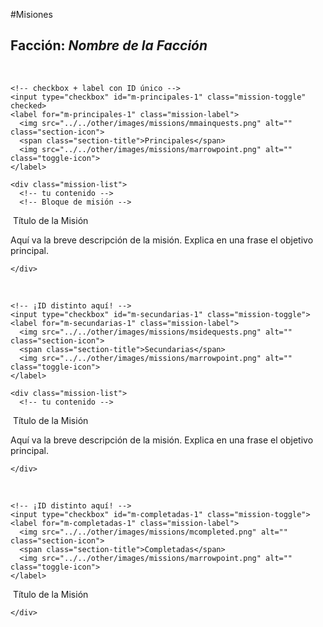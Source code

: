 #Misiones
<div class="faction-missions magia">
  <h2>Facción: <em>Nombre de la Facción</em></h2>

  <!-- PRINCIPALES -->
  <div class="mission-section">
    <!-- esquinas... -->
    <img src="../../other/images/missions/mtop-left.png"    class="corner top-left"    alt="">
    <img src="../../other/images/missions/mtop-left.png"   class="corner top-right"   alt="">
    <img src="../../other/images/missions/mtop-left.png" class="corner bottom-left" alt="">
    <img src="../../other/images/missions/mtop-left.png"class="corner bottom-right"alt="">

    <!-- checkbox + label con ID único -->
    <input type="checkbox" id="m-principales-1" class="mission-toggle" checked>
    <label for="m-principales-1" class="mission-label">
      <img src="../../other/images/missions/mmainquests.png" alt="" class="section-icon">
      <span class="section-title">Principales</span>
      <img src="../../other/images/missions/marrowpoint.png" alt="" class="toggle-icon">
    </label>

    <div class="mission-list">
      <!-- tu contenido -->
      <!-- Bloque de misión -->         
<div class="mission-card magia">
  <div class="mission-header magia">
    <img src="../../other/images/missions/mpoint.png" alt="" class="mission-icon">
    <span class="mission-title">Título de la Misión</span>
  </div>
  <p class="mission-desc">
    Aquí va la breve descripción de la misión. Explica en una frase el objetivo principal.
  </p>
</div>
      

    



    </div>
  </div>

  <!-- SECUNDARIAS -->
  <div class="mission-section">
    <!-- esquinas... -->
    <img src="../../other/images/missions/mtop-left.png"    class="corner top-left"    alt="">
    <img src="../../other/images/missions/mtop-left.png"   class="corner top-right"   alt="">
    <img src="../../other/images/missions/mtop-left.png" class="corner bottom-left" alt="">
    <img src="../../other/images/missions/mtop-left.png"class="corner bottom-right"alt="">

    <!-- ¡ID distinto aquí! -->
    <input type="checkbox" id="m-secundarias-1" class="mission-toggle">
    <label for="m-secundarias-1" class="mission-label">
      <img src="../../other/images/missions/msidequests.png" alt="" class="section-icon">
      <span class="section-title">Secundarias</span>
      <img src="../../other/images/missions/marrowpoint.png" alt="" class="toggle-icon">
    </label>

    <div class="mission-list">
      <!-- tu contenido -->
<div class="mission-card magia">
  <div class="mission-header magia">
    <img src="../../other/images/missions/mpoint.png" alt="" class="mission-icon">
    <span class="mission-title">Título de la Misión</span>
  </div>
  <p class="mission-desc">
    Aquí va la breve descripción de la misión. Explica en una frase el objetivo principal.
  </p>
</div>














      
    </div>
  </div>


  <div class="mission-section">
    <!-- esquinas... -->
    <img src="../../other/images/missions/mtop-left.png"    class="corner top-left"    alt="">
    <img src="../../other/images/missions/mtop-left.png"   class="corner top-right"   alt="">
    <img src="../../other/images/missions/mtop-left.png" class="corner bottom-left" alt="">
    <img src="../../other/images/missions/mtop-left.png"class="corner bottom-right"alt="">

    <!-- ¡ID distinto aquí! -->
    <input type="checkbox" id="m-completadas-1" class="mission-toggle">
    <label for="m-completadas-1" class="mission-label">
      <img src="../../other/images/missions/mcompleted.png" alt="" class="section-icon">
      <span class="section-title">Completadas</span>
      <img src="../../other/images/missions/marrowpoint.png" alt="" class="toggle-icon">
    </label>

<div class="mission-list">
      <!-- tu contenido -->

<div class="mission-card magia">
  <div class="mission-header magia">
    <img src="../../other/images/missions/mpoint.png" alt="" class="mission-icon">
    <span class="mission-title completed">Título de la Misión</span>
  </div>
</div>






    </div>
  </div>

  <!-- Repite cambiando sólo el sufijo numérico -->
</div>
